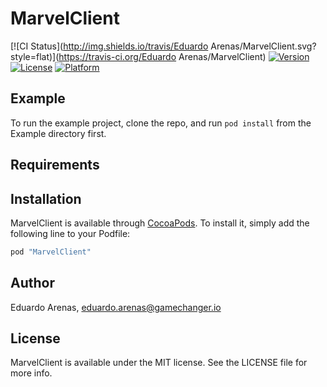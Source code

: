 # MarvelClient

[![CI Status](http://img.shields.io/travis/Eduardo Arenas/MarvelClient.svg?style=flat)](https://travis-ci.org/Eduardo Arenas/MarvelClient)
[![Version](https://img.shields.io/cocoapods/v/MarvelClient.svg?style=flat)](http://cocoapods.org/pods/MarvelClient)
[![License](https://img.shields.io/cocoapods/l/MarvelClient.svg?style=flat)](http://cocoapods.org/pods/MarvelClient)
[![Platform](https://img.shields.io/cocoapods/p/MarvelClient.svg?style=flat)](http://cocoapods.org/pods/MarvelClient)

## Example

To run the example project, clone the repo, and run `pod install` from the Example directory first.

## Requirements

## Installation

MarvelClient is available through [CocoaPods](http://cocoapods.org). To install
it, simply add the following line to your Podfile:

```ruby
pod "MarvelClient"
```

## Author

Eduardo Arenas, eduardo.arenas@gamechanger.io

## License

MarvelClient is available under the MIT license. See the LICENSE file for more info.
